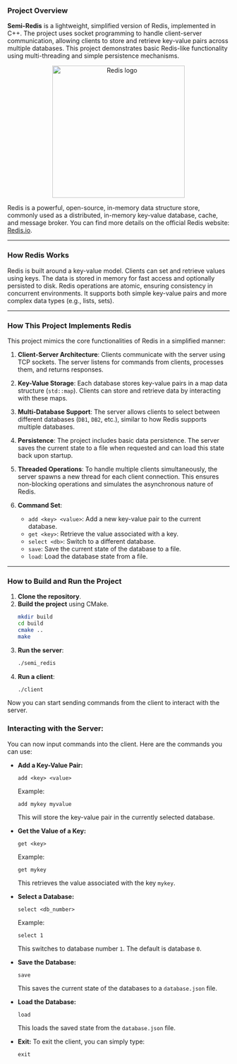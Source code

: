### Project Overview

**Semi-Redis** is a lightweight, simplified version of Redis, implemented in C++. The project uses socket programming to handle client-server communication, allowing clients to store and retrieve key-value pairs across multiple databases. This project demonstrates basic Redis-like functionality using multi-threading and simple persistence mechanisms.

<p align="center">
  <img src="https://upload.wikimedia.org/wikipedia/en/6/6b/Redis_Logo.svg" alt="Redis logo" width="300">
</p>

Redis is a powerful, open-source, in-memory data structure store, commonly used as a distributed, in-memory key-value database, cache, and message broker. You can find more details on the official Redis website: [Redis.io](https://redis.io).

---

### How Redis Works

Redis is built around a key-value model. Clients can set and retrieve values using keys. The data is stored in memory for fast access and optionally persisted to disk. Redis operations are atomic, ensuring consistency in concurrent environments. It supports both simple key-value pairs and more complex data types (e.g., lists, sets).

---

### How This Project Implements Redis

This project mimics the core functionalities of Redis in a simplified manner:

1. **Client-Server Architecture**: Clients communicate with the server using TCP sockets. The server listens for commands from clients, processes them, and returns responses.
   
2. **Key-Value Storage**: Each database stores key-value pairs in a map data structure (`std::map`). Clients can store and retrieve data by interacting with these maps.
   
3. **Multi-Database Support**: The server allows clients to select between different databases (`DB1`, `DB2`, etc.), similar to how Redis supports multiple databases.
   
4. **Persistence**: The project includes basic data persistence. The server saves the current state to a file when requested and can load this state back upon startup.

5. **Threaded Operations**: To handle multiple clients simultaneously, the server spawns a new thread for each client connection. This ensures non-blocking operations and simulates the asynchronous nature of Redis.

6. **Command Set**:
   - `add <key> <value>`: Add a new key-value pair to the current database.
   - `get <key>`: Retrieve the value associated with a key.
   - `select <db>`: Switch to a different database.
   - `save`: Save the current state of the database to a file.
   - `load`: Load the database state from a file.

---

### How to Build and Run the Project

1. **Clone the repository**.
2. **Build the project** using CMake.
   ```bash
   mkdir build
   cd build
   cmake ..
   make
   ```
3. **Run the server**:
   ```bash
   ./semi_redis
   ```
4. **Run a client**:
   ```bash
   ./client
   ```

Now you can start sending commands from the client to interact with the server.

### **Interacting with the Server:**
   You can now input commands into the client. Here are the commands you can use:

   - **Add a Key-Value Pair:**
     ```
     add <key> <value>
     ```
     Example:
     ```
     add mykey myvalue
     ```
     This will store the key-value pair in the currently selected database.

   - **Get the Value of a Key:**
     ```
     get <key>
     ```
     Example:
     ```
     get mykey
     ```
     This retrieves the value associated with the key `mykey`.

   - **Select a Database:**
     ```
     select <db_number>
     ```
     Example:
     ```
     select 1
     ```
     This switches to database number `1`. The default is database `0`.

   - **Save the Database:**
     ```
     save
     ```
     This saves the current state of the databases to a `database.json` file.

   - **Load the Database:**
     ```
     load
     ```
     This loads the saved state from the `database.json` file.

   - **Exit:**
     To exit the client, you can simply type:
     ```
     exit
     ```